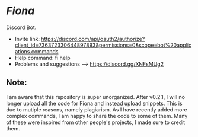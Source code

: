 # *Fiona*
Discord Bot.

- Invite link: https://discord.com/api/oauth2/authorize?client_id=736372330644897893&permissions=0&scope=bot%20applications.commands
- Help command: fi help
- Problems and suggestions --> https://discord.gg/XNFsMUg2

## Note:
I am aware that this repository is super unorganized. After v0.2.1, I will no longer upload all the code for Fiona and instead upload snippets. This is due to mutiple reasons, namely plagiarism. As I have recently added more complex commands, I am happy to share the code to some of them. Many of these were inspired from other people's projects, I made sure to credit them. 
